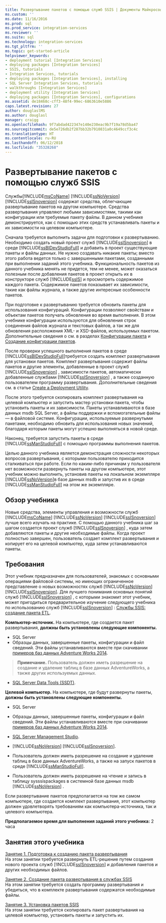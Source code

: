 ```yaml
---
title: Развертывание пакетов с помощью служб SSIS | Документы Майкрософт
ms.custom: ''
ms.date: 11/16/2016
ms.prod: sql
ms.prod_service: integration-services
ms.reviewer: ''
ms.suite: sql
ms.technology: integration-services
ms.tgt_pltfrm: ''
ms.topic: get-started-article
helpviewer_keywords:
- deployment tutorial [Integration Services]
- deploying packages [Integration Services]
- SSIS, tutorials
- Integration Services, tutorials
- deploying packages [Integration Services], installing
- SQL Server Integration Services, tutorials
- walkthroughs [Integration Services]
- deployment utility [Integration Services]
- deploying packages [Integration Services], configurations
ms.assetid: de18468c-cff3-48f4-99ec-6863610e5886
caps.latest.revision: 27
author: douglaslMS
ms.author: douglasl
manager: craigg
ms.openlocfilehash: 9f7abdad422347e140e230eac9b7f19a78d5ba47
ms.sourcegitcommit: de5e726db2f287bb32b7910831a0c4649ccf3c4c
ms.translationtype: HT
ms.contentlocale: ru-RU
ms.lasthandoff: 06/12/2018
ms.locfileid: "35328268"
---
```

# <a name="deploy-packages-with-ssis"></a>Развертывание пакетов с помощью служб SSIS
Службы[!INCLUDE[msCoName](../includes/msconame-md.md)] [!INCLUDE[ssNoVersion](../includes/ssnoversion-md.md)] [!INCLUDE[ssISnoversion](../includes/ssisnoversion-md.md)] содержат средства, облегчающие развертывание пакетов на другом компьютере. Средства развертывания управляют любыми зависимостями, такими как конфигурации или требуемые пакету файлы. В данном учебнике демонстрируется, как с помощью этих средств устанавливать пакеты и их зависимости на целевом компьютере.    
    
Сначала требуется выполнить задачи для подготовки к развертыванию. Необходимо создать новый проект служб [!INCLUDE[ssISnoversion](../includes/ssisnoversion-md.md)] в среде [!INCLUDE[ssBIDevStudioFull](../includes/ssbidevstudiofull-md.md)] и добавить в проект существующие пакеты и файлы данных. Не нужно создавать никакие пакеты; вместо этого работа ведется только с завершенными пакетами, созданными при выполнении заданий этого учебника. Функциональность пакетов из данного учебника менять не придется, тем не менее, может оказаться полезным после добавления пакетов в проект открыть их в конструкторе служб [!INCLUDE[ssIS](../includes/ssis-md.md)] и просмотреть содержимое каждого пакета. Содержимое пакетов показывает их зависимости, такие как файлы журнала, а также другие интересные особенности пакетов.    
    
При подготовке к развертыванию требуется обновить пакеты для использования конфигураций. Конфигурации позволяют свойствам и объектам пакетов получать обновления во время выполнения. В этом учебнике конфигурации используются для обновления строк соединения файлов журнала и текстовых файлов, а так же для обновления расположения XML- и XSD-файлов, используемых пакетом. Дополнительные сведения о см. в разделах [Конфигурации пакета](../integration-services/packages/package-configurations.md) и [Создание конфигурации пакетов](../integration-services/packages/create-package-configurations.md).    
    
После проверки успешного выполнения пакетов в среде [!INCLUDE[ssBIDevStudioFull](../includes/ssbidevstudiofull-md.md)]требуется создать комплект развертывания для установки пакетов. Комплект развертывания содержит файлы пакетов и другие элементы, добавленные в проект служб [!INCLUDE[ssISnoversion](../includes/ssisnoversion-md.md)] , зависимости пакетов, автоматически добавленные службами [!INCLUDE[ssISnoversion](../includes/ssisnoversion-md.md)] , а также созданную пользователем программу развертывания. Дополнительные сведения см. в статье [Create a Deployment Utility](../integration-services/packages/create-a-deployment-utility.md).    
    
После этого требуется скопировать комплект развертывания на целевой компьютер и запустить мастер установки пакета, чтобы установить пакеты и их зависимости. Пакеты устанавливаются в базе данных msdb SQL Server, а файлы поддержки и вспомогательные файлы — в файловой системе. Конфигурации, используемые развернутыми пакетами, необходимо обновить для использования новых значений, благодаря которым пакеты могут успешно выполняться в новой среде.    
    
Наконец, требуется запустить пакеты в среде [!INCLUDE[ssManStudioFull](../includes/ssmanstudiofull-md.md)] с помощью программы выполнения пакетов.    
    
Целью данного учебника является демонстрация сложности некоторых вопросов развертывания, с которыми пользователю приходится сталкиваться при работе. Если по каким-либо причинам у пользователя нет возможности развернуть пакеты на другом компьютере, этот учебник можно выполнить, установив пакеты на локальном экземпляре [!INCLUDE[ssNoVersion](../includes/ssnoversion-md.md)]в базе данных msdb и запустив их в среде [!INCLUDE[ssManStudioFull](../includes/ssmanstudiofull-md.md)] на этом же экземпляре.    
    
## <a name="what-you-will-learn"></a>Обзор учебника    
Новые средства, элементы управления и возможности служб [!INCLUDE[msCoName](../includes/msconame-md.md)] [!INCLUDE[ssNoVersion](../includes/ssnoversion-md.md)] [!INCLUDE[ssISnoversion](../includes/ssisnoversion-md.md)] лучше всего изучать на практике. С помощью данного учебника шаг за шагом создается проект служб [!INCLUDE[ssISnoversion](../includes/ssisnoversion-md.md)] , куда затем добавляются пакеты и другие необходимые файлы. Когда проект полностью завершен, пользователь создает комплект развертывания и копирует его на целевой компьютер, куда затем устанавливаются пакеты.    
    
## <a name="requirements"></a>Требования    
Этот учебник предназначен для пользователей, знакомых с основными операциями файловой системы, но имеющих ограниченное представление о новых возможностях служб [!INCLUDE[ssNoVersion](../includes/ssnoversion-md.md)] [!INCLUDE[ssISnoversion](../includes/ssisnoversion-md.md)]. Для лучшего понимания основных понятий служб [!INCLUDE[ssISnoversion](../includes/ssisnoversion-md.md)] , с которыми знакомит этот учебник, может пригодиться предварительное изучение следующего учебника по использованию служб [!INCLUDE[ssISnoversion](../includes/ssisnoversion-md.md)] : [Службы SSIS: создание пакета ETL](../integration-services/ssis-how-to-create-an-etl-package.md).    
    
**Компьютер-источник.** На компьютере, где создается пакет развертывания, **должны быть установлены следующие компоненты.**
- SQL Server  
- Образцы данных, завершенные пакеты, конфигурации и файл сведений. Эти файлы устанавливаются вместе при скачивании [примеров баз данных Adventure Works 2014](https://msftdbprodsamples.codeplex.com/releases/view/125550).     
> **Примечание.** Пользователь должен иметь разрешение на создание и удаление таблиц в базе данных AdventureWorks, а также других используемых данных.         
    
-   [SQL Server Data Tools (SSDT)](../ssdt/download-sql-server-data-tools-ssdt.md).    
    
**Целевой компьютер.** На компьютере, где будут развернуты пакеты, **должны быть установлены следующие компоненты.**    
    
- SQL Server
- Образцы данных, завершенные пакеты, конфигурации и файл сведений. Эти файлы устанавливаются вместе при скачивании [примеров баз данных Adventure Works 2014](https://msftdbprodsamples.codeplex.com/releases/view/125550). 
    
- [SQL Server Management Studio](../ssms/download-sql-server-management-studio-ssms.md).    
    
-   [!INCLUDE[ssNoVersion](../includes/ssnoversion-md.md)] [!INCLUDE[ssISnoversion](../includes/ssisnoversion-md.md)].    
    
-   Пользователь должен иметь разрешение на создание и удаление таблиц в базе данных AdventureWorks, а также на запуск пакетов в среде [!INCLUDE[ssManStudioFull](../includes/ssmanstudiofull-md.md)].    
    
-   Пользователь должен иметь разрешение на чтение и запись в таблицу sysssispackages в системной базе данных msdb [!INCLUDE[ssNoVersion](../includes/ssnoversion-md.md)] .    
    
Если развертывание пакетов предполагается на том же самом компьютере, где создается комплект развертывания, этот компьютер должен удовлетворять требованиям как компьютера-источника, так и целевого компьютера.    
    
**Предполагаемое время для выполнения заданий этого учебника:** 2 часа    
    
## <a name="lessons-in-this-tutorial"></a>Занятия этого учебника    
[Занятие 1. Подготовка к созданию пакета развертывания](../integration-services/lesson-1-preparing-to-create-the-deployment-bundle.md)    
На этом занятии требуется развернуть ETL-решение путем создания нового проекта служб [!INCLUDE[ssISnoversion](../includes/ssisnoversion-md.md)] и добавления пакетов и других необходимых файлов.    
    
[Занятие 2. Создание пакета развертывания в службах SSIS](../integration-services/lesson-2-create-the-deployment-bundle-in-ssis.md)    
На этом занятии требуется создать программу развертывания и убедиться, что в комплекте развертывания содержатся необходимые файлы.    
    
[Занятие 3. Установка пакетов SSIS](../integration-services/lesson-3-install-ssis-packages.md)    
На этом занятии требуется скопировать пакет развертывания на целевой компьютер, установить пакеты и запустить их.    
    

